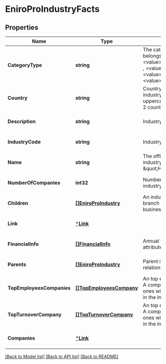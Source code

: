 # EniroProIndustryFacts

## Properties
Name | Type | Description | Notes
------------ | ------------- | ------------- | -------------
**CategoryType** | **string** | The category type this industry belongs to.  Possible values:  &lt;value&gt;TOPCATEGORY&lt;/value&gt;  ,  &lt;value&gt;CATEGORY&lt;/value&gt;  ,  &lt;value&gt;MAIN&lt;/value&gt;  ,  &lt;value&gt;SPECIALITY&lt;/value&gt; | [optional] [default to null]
**Country** | **string** | Country of origin for for this industry facts. A two letter uppercase ISO 3166-1-alpha-2 country code. | [optional] [default to null]
**Description** | **string** | Industry description | [optional] [default to null]
**IndustryCode** | **string** | Industry Code | [optional] [default to null]
**Name** | **string** | The official name of the industry. E.g. \&quot;Hairdresser\&quot;. | [optional] [default to null]
**NumberOfCompanies** | **int32** | Number of companies in this industry. | [optional] [default to null]
**Children** | [**[]EniroProIndustry**](EniroProIndustry.md) | An industry, any department or branch of art, occupation or business. | [optional] [default to null]
**Link** | [***Link**](Link.md) |  | [optional] [default to null]
**FinancialInfo** | [**[]FinancialInfo**](FinancialInfo.md) | Annual financial info for an attribute of an industry. | [optional] [default to null]
**Parents** | [**[]EniroProIndustry**](EniroProIndustry.md) | Parent industries. Circular relationship. | [optional] [default to null]
**TopEmployeesCompanies** | [**[]TopEmployeesCompany**](TopEmployeesCompany.md) | An top employer in an industry. A company that is among the ones with the most employees in the industry. | [optional] [default to null]
**TopTurnoverCompany** | [**[]TopTurnoverCompany**](TopTurnoverCompany.md) | An top employer in an industry. A company that is among the ones with the most employees in the industry. | [optional] [default to null]
**Companies** | [***Link**](Link.md) |  | [optional] [default to null]

[[Back to Model list]](../README.md#documentation-for-models) [[Back to API list]](../README.md#documentation-for-api-endpoints) [[Back to README]](../README.md)


